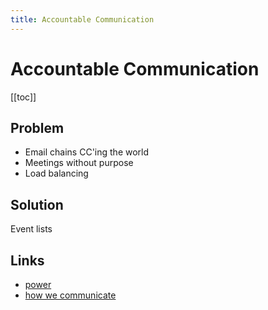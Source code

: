 ```yaml
---
title: Accountable Communication
---
```


# Accountable Communication

[[toc]]

## Problem

- Email chains CC'ing the world
- Meetings without purpose
- Load balancing

## Solution

Event lists

## Links

- [power](http://www.paulgraham.com/power.html)
- [how we communicate](https://basecamp.com/guides/how-we-communicate)
